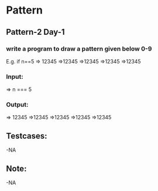 # Pattern
## Pattern-2 Day-1
### write a program to draw a pattern given below 0-9

E.g. if n==5
=> 12345
=>12345
=>12345
=>12345
=>12345

### Input:
=> n === 5
### Output:
=> 12345
=>12345
=>12345
=>12345
=>12345

## Testcases:
-NA
## Note:
-NA


